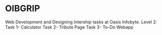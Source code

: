 # OIBGRIP
Web Development and Designing Intership tasks at Oasis Infobyte.
Level 2: 
  Task 1- Calculator
  Task 2- Tribute Page
  Task 3- To-Do Webapp
 
